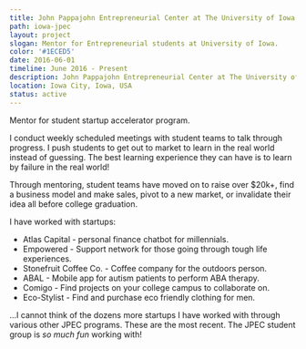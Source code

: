 ```yaml
---
title: John Pappajohn Entrepreneurial Center at The University of Iowa
path: iowa-jpec
layout: project
slogan: Mentor for Entrepreneurial students at University of Iowa.
color: '#1ECED5'
date: 2016-06-01
timeline: June 2016 - Present
description: John Pappajohn Entrepreneurial Center at The University of Iowa
location: Iowa City, Iowa, USA
status: active
---
```

Mentor for student startup accelerator program.

I conduct weekly scheduled meetings with student teams to talk through progress. I push students to get out to market to learn in the real world instead of guessing. The best learning experience they can have is to learn by failure in the real world!

Through mentoring, student teams have moved on to raise over $20k+, find a business model and make sales, pivot to a new market, or invalidate their idea all before college graduation.

I have worked with startups:

* Atlas Capital - personal finance chatbot for millennials.
* Empowered - Support network for those going through tough life experiences.
* Stonefruit Coffee Co. - Coffee company for the outdoors person.
* ABAL - Mobile app for autism patients to perform ABA therapy.
* Comigo - Find projects on your college campus to collaborate on. 
* Eco-Stylist - Find and purchase eco friendly clothing for men. 

...I cannot think of the dozens more startups I have worked with through various other JPEC programs. These are the most recent. The JPEC student group is *so much fun* working with!

